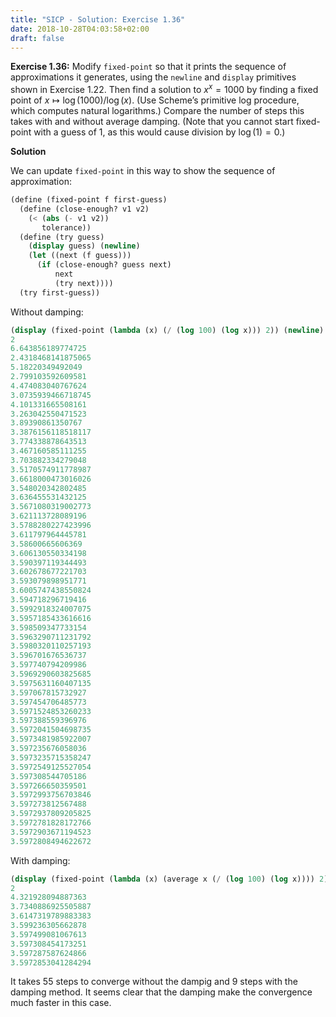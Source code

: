 ```yaml
---
title: "SICP - Solution: Exercise 1.36"
date: 2018-10-28T04:03:58+02:00
draft: false
---
```


**Exercise 1.36:** Modify `fixed-point` so that it prints the sequence of approximations it generates, using the `newline` and `display` primitives shown in Exercise 1.22. Then find a solution to ${x^x=1000}$ by finding a fixed point of $x\mapsto{\log(1000)/\log(x)}$. (Use Scheme’s primitive log procedure, which computes natural logarithms.) Compare the number of steps this takes with and without average damping. (Note that you cannot start fixed-point with a guess of 1, as this would cause division by ${\log(1)=0}$.)

**Solution**

We can update `fixed-point` in this way to show the sequence of approximation:

```scheme
(define (fixed-point f first-guess)
  (define (close-enough? v1 v2)
    (< (abs (- v1 v2))
       tolerance))
  (define (try guess)
    (display guess) (newline)
    (let ((next (f guess)))
      (if (close-enough? guess next)
          next
          (try next))))
  (try first-guess))
```

Without damping:

```scheme
(display (fixed-point (lambda (x) (/ (log 100) (log x))) 2)) (newline)
2
6.643856189774725
2.4318468141875065
5.18220349492049
2.799103592609581
4.474083040767624
3.0735939466718745
4.101331665508161
3.263042550471523
3.89390861350767
3.3876156118518117
3.774338878643513
3.467160585111255
3.703882334279048
3.5170574911778987
3.6618000473016026
3.548020342802485
3.636455531432125
3.5671080319002773
3.621113728089196
3.5788280227423996
3.611797964445781
3.58600665606369
3.606130550334198
3.590397119344493
3.602678677221703
3.593079898951771
3.6005747438550824
3.594718296719416
3.5992918324007075
3.5957185433616616
3.598509347733154
3.5963290711231792
3.5980320110257193
3.596701676536737
3.597740794209986
3.5969290603825685
3.5975631160407135
3.597067815732927
3.597454706485773
3.5971524853260233
3.597388559396976
3.5972041504698735
3.5973481985922007
3.597235676058036
3.5973235715358247
3.5972549125527054
3.597308544705186
3.597266650359501
3.5972993756703846
3.597273812567488
3.5972937809205825
3.5972781828172766
3.5972903671194523
3.5972808494622672
```

With damping:

```scheme
(display (fixed-point (lambda (x) (average x (/ (log 100) (log x)))) 2)) (newline)
2
4.321928094887363
3.7340886925505887
3.6147319789883383
3.599236305662878
3.597499081067613
3.597308454173251
3.597287587624866
3.5972853041284294
```

It takes 55 steps to converge without the dampig and 9 steps with the damping method. It seems clear that the damping make the convergence much faster in this case.
